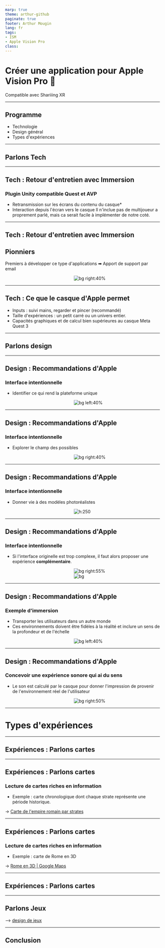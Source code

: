 ```yaml
---
marp: true
theme: arthur-github
paginate: true
footer: Arthur Mougin
lang: fr
tags: 
- ISM
- Apple Vision Pro
class:
---
```


# Créer une application pour Apple Vision Pro 🥽
Compatible avec Shariiing XR
<!-- 
_paginate: false 
_class: lead
-->

---

## Programme
- Technologie
- Design général
- Types d'expériences

---

## Parlons Tech
<!-- 
_paginate: false 
_class: lead
-->

---

## Tech : Retour d'entretien avec Immersion
### Plugin Unity compatible **Quest** et **AVP**
- Retransmission sur les écrans du contenu du casque*
- Interaction depuis l'écran vers le casque 
Il n'inclue pas de multijoueur a proprement parlé, mais ca serait facile à implémenter de notre coté.
<!--
_footer: Arthur Mougin - *uniquement en réalité virtuelle 
-->
---
## Tech : Retour d'entretien avec Immersion
## Pionniers
Premiers à développer ce type d'applications
➡ Apport de support par email

![bg right:40%](annexes/Pasted%20image%2020241211103951.png)


---

## Tech : Ce que le casque d'Apple permet
- Inputs : suivi mains, regarder et pincer (recommandé)
- Taille d'expériences : un petit carré ou un univers entier.
- Capacités graphiques et de calcul bien supérieures au casque Meta Quest 3

---

## Parlons design

<!-- 
_paginate: false 
_class: lead
-->
---
## Design : Recommandations d'Apple
### Interface intentionnelle
- Identifier ce qui rend la plateforme unique

![bg left:40%](annexes/Pasted%20image%2020241212103516.png)

---
## Design : Recommandations d'Apple
### Interface intentionnelle
- Explorer le champ des possibles

![bg right:40%](annexes/Pasted%20image%2020241212103557.png)


---
## Design : Recommandations d'Apple
### Interface intentionnelle
- Donner vie à des modèles photoréalistes

![h:250](annexes/Pasted%20image%2020241212103613.png)
<style>
 img
 {
	 margin-left:16em;
 }
</style>

---
## Design : Recommandations d'Apple
### Interface intentionnelle
- Si l'interface originelle est trop complexe, il faut alors proposer une expérience **complémentaire**.


![bg  right:55%](annexes/Pasted%20image%2020241212103653.png)
![bg](annexes/Pasted%20image%2020241212103726.png)

---

## Design : Recommandations d'Apple
### Exemple d'immersion
- Transporter les utilisateurs dans un autre monde
- Ces environnements doivent être fidèles à la réalité et inclure un sens de la profondeur et de l'échelle

![bg left:40%](annexes/Pasted%20image%2020241212103812.png)

---

## Design : Recommandations d'Apple

### Concevoir une expérience sonore qui ai du sens
- Le son est calculé par le casque pour donner l'impression de provenir de l'environnement réel de l'utilisateur

![bg right:50%](annexes/Pasted%20image%2020241212103851.png)

---

# Types d'expériences

<!-- 
_paginate: false 
_class: lead
-->
---
## Expériences : Parlons cartes


---
## Expériences : Parlons cartes
### Lecture de cartes riches en information
- Exemple : carte chronologique dont chaque strate représente une période historique.

→ [Carte de l'empire romain par strates](https://sketchfab.com/3d-models/roman-empire-3d-atlas-060cb0d7c4cb40aaad88fdd6f6e06c74)

---

## Expériences : Parlons cartes

### Lecture de cartes riches en information
- Exemple : carte de Rome en 3D

→ [Rome en 3D | Google Maps](https://www.google.fr/maps/place/Rome,+Ville+m%C3%A9tropolitaine+de+Rome+Capitale,+Italie/@41.8867832,12.4946981,149a,35y,323.74h,71.72t/data=!3m1!1e3!4m6!3m5!1s0x132f6196f9928ebb:0xb90f770693656e38!8m2!3d41.8967068!4d12.4822025!16zL20vMDZjNjI?entry=ttu&g_ep=EgoyMDI0MTIxMC4wIKXMDSoASAFQAw%3D%3D)

---

## Expériences : Parlons cartes


---

## Parlons Jeux

--> [design de jeux](obsidian://open?vault=arthur&file=projets%2Fism%20monaco%2FDesign%20for%20AVP%2Fjeux)


---

## Conclusion